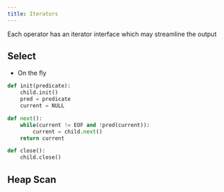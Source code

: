 ```yaml
---
title: Iterators
---
```


Each operator has an iterator interface which may streamline the output

## Select

* On the fly
```python
def init(predicate):
    child.init()
    pred = predicate
    current = NULL

def next():
    while(current != EOF and !pred(current)):
        current = child.next()
    return current

def close():
    child.close()
```

## Heap Scan
